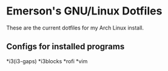 # Emerson's GNU/Linux Dotfiles

These are the current dotfiles for my Arch Linux install.

## Configs for installed programs
*i3(i3-gaps)
*i3blocks
*rofi
*vim
